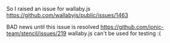 So I raised an issue for wallaby.js https://github.com/wallabyjs/public/issues/1463

BAD news until this issue is resolved https://github.com/ionic-team/stencil/issues/219 wallaby.js can't be used for testing :(